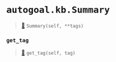 # `autogoal.kb.Summary`

> [📝](https://github.com/autogal/autogoal/blob/master/autogoal/kb/_data.py#L394)
> `Summary(self, **tags)`

### `get_tag`

> [📝](https://github.com/autogoal/autogoal/blob/master/autogoal/kb/_data.py#L220)
> `get_tag(self, tag)`

